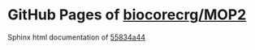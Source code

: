 GitHub Pages of [biocorecrg/MOP2](https://github.com/biocorecrg/MOP2.git)
===
Sphinx html documentation of [55834a44](https://github.com/biocorecrg/MOP2/tree/55834a4475b5f8d39838db04e5d8535f08e1f26d)
